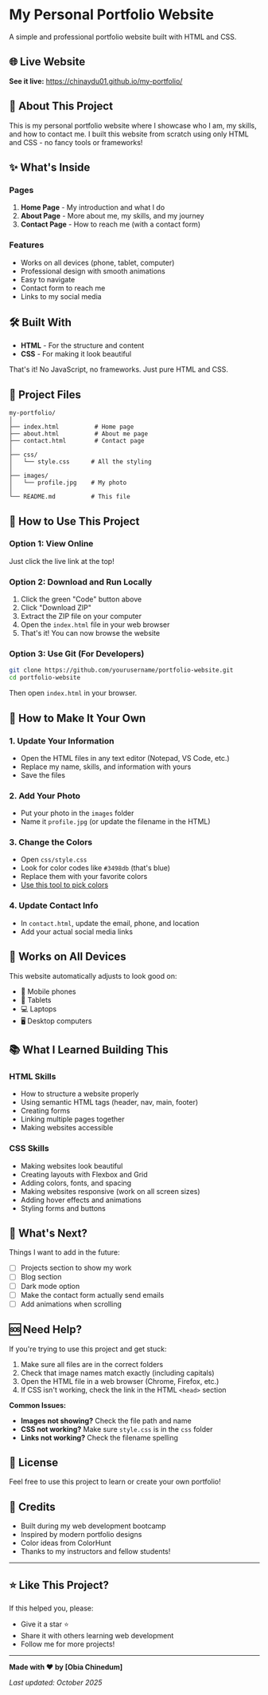# My Personal Portfolio Website

A simple and professional portfolio website built with HTML and CSS.

## 🌐 Live Website

**See it live:** https://chinaydu01.github.io/my-portfolio/

## 📖 About This Project

This is my personal portfolio website where I showcase who I am, my skills, and how to contact me. I built this website from scratch using only HTML and CSS - no fancy tools or frameworks!

## ✨ What's Inside

### Pages
1. **Home Page** - My introduction and what I do
2. **About Page** - More about me, my skills, and my journey
3. **Contact Page** - How to reach me (with a contact form)

### Features
- Works on all devices (phone, tablet, computer)
- Professional design with smooth animations
- Easy to navigate
- Contact form to reach me
- Links to my social media

## 🛠️ Built With

- **HTML** - For the structure and content
- **CSS** - For making it look beautiful

That's it! No JavaScript, no frameworks. Just pure HTML and CSS.

## 📂 Project Files

```
my-portfolio/
│
├── index.html          # Home page
├── about.html          # About me page
├── contact.html        # Contact page
│
├── css/
│   └── style.css      # All the styling
│
├── images/
│   └── profile.jpg    # My photo
│
└── README.md          # This file
```

## 🚀 How to Use This Project

### Option 1: View Online
Just click the live link at the top!

### Option 2: Download and Run Locally
1. Click the green "Code" button above
2. Click "Download ZIP"
3. Extract the ZIP file on your computer
4. Open the `index.html` file in your web browser
5. That's it! You can now browse the website

### Option 3: Use Git (For Developers)
```bash
git clone https://github.com/yourusername/portfolio-website.git
cd portfolio-website
```
Then open `index.html` in your browser.

## 🎨 How to Make It Your Own

### 1. Update Your Information
- Open the HTML files in any text editor (Notepad, VS Code, etc.)
- Replace my name, skills, and information with yours
- Save the files

### 2. Add Your Photo
- Put your photo in the `images` folder
- Name it `profile.jpg` (or update the filename in the HTML)

### 3. Change the Colors
- Open `css/style.css`
- Look for color codes like `#3498db` (that's blue)
- Replace them with your favorite colors
- [Use this tool to pick colors](https://colorhunt.co/)

### 4. Update Contact Info
- In `contact.html`, update the email, phone, and location
- Add your actual social media links

## 📱 Works on All Devices

This website automatically adjusts to look good on:
- 📱 Mobile phones
- 📱 Tablets  
- 💻 Laptops
- 🖥️ Desktop computers

## 📚 What I Learned Building This

### HTML Skills
- How to structure a website properly
- Using semantic HTML tags (header, nav, main, footer)
- Creating forms
- Linking multiple pages together
- Making websites accessible

### CSS Skills
- Making websites look beautiful
- Creating layouts with Flexbox and Grid
- Adding colors, fonts, and spacing
- Making websites responsive (work on all screen sizes)
- Adding hover effects and animations
- Styling forms and buttons

## 🎯 What's Next?

Things I want to add in the future:
- [ ] Projects section to show my work
- [ ] Blog section
- [ ] Dark mode option
- [ ] Make the contact form actually send emails
- [ ] Add animations when scrolling

## 🆘 Need Help?

If you're trying to use this project and get stuck:

1. Make sure all files are in the correct folders
2. Check that image names match exactly (including capitals)
3. Open the HTML file in a web browser (Chrome, Firefox, etc.)
4. If CSS isn't working, check the link in the HTML `<head>` section

**Common Issues:**
- **Images not showing?** Check the file path and name
- **CSS not working?** Make sure `style.css` is in the `css` folder
- **Links not working?** Check the filename spelling

## 📝 License

Feel free to use this project to learn or create your own portfolio! 

## 🙏 Credits

- Built during my web development bootcamp
- Inspired by modern portfolio designs
- Color ideas from ColorHunt
- Thanks to my instructors and fellow students!

---

## ⭐ Like This Project?

If this helped you, please:
- Give it a star ⭐
- Share it with others learning web development
- Follow me for more projects!

---

**Made with ❤️ by [Obia Chinedum]**

*Last updated: October 2025*
